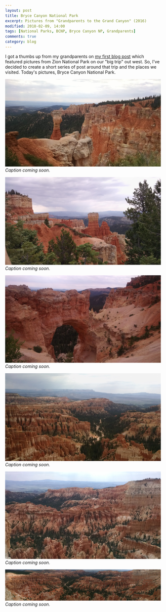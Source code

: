 ```yaml
---
layout: post
title: Bryce Canyon National Park
excerpt: Pictures from "Grandparents to the Grand Canyon" (2016)
modified: 2018-02-09, 14:00
tags: [National Parks, BCNP, Bryce Canyon NP, Grandparents]
comments: true
category: blog
---
```


I got a thumbs up from my grandparents on [my first blog post](aldridgecaleb.github.io/_posts/2018-02-07_GPtoGC_ZNP.md) which featured pictures from Zion National Park on our "big trip" out west. So, I've decided to create a short series of post around that trip and the places we visited. Today's pictures, Bryce Canyon National Park. 

![Title coming soon](/images/IMG_20160802_094427403.jpg)
*Caption coming soon.*

![Title coming soon](/images/IMG_20160802_094458151.jpg)
*Caption coming soon.*

![Title coming soon](/images/IMG_20160802_095219628.jpg)
*Caption coming soon.*

![Title coming soon](/images/IMG_20160802_104546091.jpg)
*Caption coming soon.*

![Title coming soon](/images/IMG_20160802_105344027.jpg)
*Caption coming soon.*

![Title coming soon](/images/IMG_20160802_105534390.jpg)
*Caption coming soon.*
